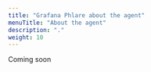 ```yaml
---
title: "Grafana Phlare about the agent"
menuTitle: "About the agent"
description: "."
weight: 10
---
```


Coming soon
